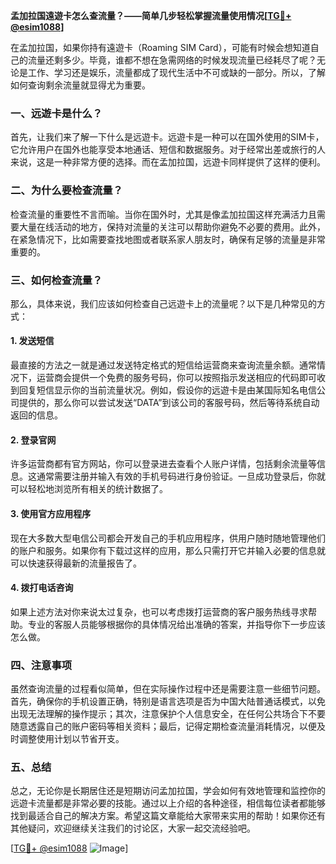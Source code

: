 **孟加拉国遠遊卡怎么查流量？——简单几步轻松掌握流量使用情况[[TG💪+ @esim1088](https://t.me/s/esim1088)]**

在孟加拉国，如果你持有遠遊卡（Roaming SIM Card），可能有时候会想知道自己的流量还剩多少。毕竟，谁都不想在急需网络的时候发现流量已经耗尽了呢？无论是工作、学习还是娱乐，流量都成了现代生活中不可或缺的一部分。所以，了解如何查询剩余流量就显得尤为重要。

### 一、远遊卡是什么？

首先，让我们来了解一下什么是远遊卡。远遊卡是一种可以在国外使用的SIM卡，它允许用户在国外也能享受本地通话、短信和数据服务。对于经常出差或旅行的人来说，这是一种非常方便的选择。而在孟加拉国，远遊卡同样提供了这样的便利。

### 二、为什么要检查流量？

检查流量的重要性不言而喻。当你在国外时，尤其是像孟加拉国这样充满活力且需要大量在线活动的地方，保持对流量的关注可以帮助你避免不必要的费用。此外，在紧急情况下，比如需要查找地图或者联系家人朋友时，确保有足够的流量是非常重要的。

### 三、如何检查流量？

那么，具体来说，我们应该如何检查自己远遊卡上的流量呢？以下是几种常见的方式：

#### 1. 发送短信

最直接的方法之一就是通过发送特定格式的短信给运营商来查询流量余额。通常情况下，运营商会提供一个免费的服务号码，你可以按照指示发送相应的代码即可收到回复短信显示你的当前流量状况。例如，假设你的远遊卡是由某国际知名电信公司提供的，那么你可以尝试发送“DATA”到该公司的客服号码，然后等待系统自动返回的信息。

#### 2. 登录官网

许多运营商都有官方网站，你可以登录进去查看个人账户详情，包括剩余流量等信息。这通常需要注册并输入有效的手机号码进行身份验证。一旦成功登录后，你就可以轻松地浏览所有相关的统计数据了。

#### 3. 使用官方应用程序

现在大多数大型电信公司都会开发自己的手机应用程序，供用户随时随地管理他们的账户和服务。如果你有下载过这样的应用，那么只需打开它并输入必要的信息就可以快速获得最新的流量报告了。

#### 4. 拨打电话咨询

如果上述方法对你来说太过复杂，也可以考虑拨打运营商的客户服务热线寻求帮助。专业的客服人员能够根据你的具体情况给出准确的答案，并指导你下一步应该怎么做。

### 四、注意事项

虽然查询流量的过程看似简单，但在实际操作过程中还是需要注意一些细节问题。首先，确保你的手机设置正确，特别是语言选项是否为中国大陆普通话模式，以免出现无法理解的操作提示；其次，注意保护个人信息安全，在任何公共场合下不要随意透露自己的账户密码等相关资料；最后，记得定期检查流量消耗情况，以便及时调整使用计划以节省开支。

### 五、总结

总之，无论你是长期居住还是短期访问孟加拉国，学会如何有效地管理和监控你的远遊卡流量都是非常必要的技能。通过以上介绍的各种途径，相信每位读者都能够找到最适合自己的解决方案。希望这篇文章能给大家带来实用的帮助！如果你还有其他疑问，欢迎继续关注我们的讨论区，大家一起交流经验吧。

[[TG💪+ @esim1088](https://t.me/s/esim1088) ![Image](https://i.postimg.cc/4NQfJmqS/Snipaste-2025-05-13-00-14-12.png)]